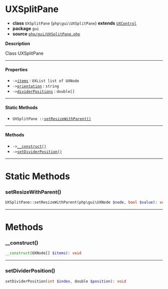 # UXSplitPane

- **class** `UXSplitPane` (`php\gui\UXSplitPane`) **extends** [`UXControl`](https://github.com/jphp-compiler/jphp/blob/master/exts/jphp-gui-ext/api-docs/classes/php/gui/UXControl.md)
- **package** `gui`
- **source** [`php/gui/UXSplitPane.php`](./src/main/resources/JPHP-INF/sdk/php/gui/UXSplitPane.php)

**Description**

Class UXSplitPane

---

#### Properties

- `->`[`items`](#prop-items) : `UXList list of UXNode`
- `->`[`orientation`](#prop-orientation) : `string`
- `->`[`dividerPositions`](#prop-dividerpositions) : `double[]`

---

#### Static Methods

- `UXSplitPane ::`[`setResizeWithParent()`](#method-setresizewithparent)

---

#### Methods

- `->`[`__construct()`](#method-__construct)
- `->`[`setDividerPosition()`](#method-setdividerposition)

---
# Static Methods

<a name="method-setresizewithparent"></a>

### setResizeWithParent()
```php
UXSplitPane::setResizeWithParent(php\gui\UXNode $node, bool $value): void
```

---
# Methods

<a name="method-__construct"></a>

### __construct()
```php
__construct(UXNode[] $items): void
```

---

<a name="method-setdividerposition"></a>

### setDividerPosition()
```php
setDividerPosition(int $index, double $position): void
```